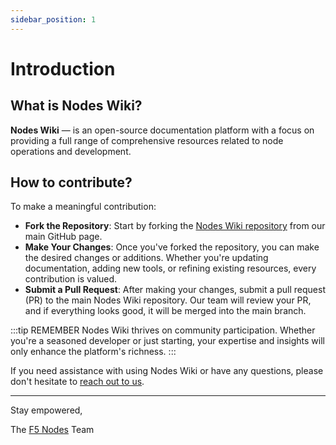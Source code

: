 ```yaml
---
sidebar_position: 1
---
```


# Introduction

## What is Nodes Wiki?

**Nodes Wiki** — is an open-source documentation platform with a focus on providing a full range of comprehensive resources related to node operations and development.

## How to contribute?

To make a meaningful contribution:
- **Fork the Repository**: Start by forking the [Nodes Wiki repository](https://github.com/f5nodes/wiki) from our main GitHub page.
- **Make Your Changes**: Once you've forked the repository, you can make the desired changes or additions. Whether you're updating documentation, adding new tools, or refining existing resources, every contribution is valued.
- **Submit a Pull Request**: After making your changes, submit a pull request (PR) to the main Nodes Wiki repository. Our team will review your PR, and if everything looks good, it will be merged into the main branch.

:::tip REMEMBER
Nodes Wiki thrives on community participation. Whether you're a seasoned developer or just starting, your expertise and insights will only enhance the platform's richness.
:::

If you need assistance with using Nodes Wiki or have any questions, please don't hesitate to [reach out to us](mailto:core@f5nodes.com).

---
Stay empowered, 

The [F5 Nodes](https://f5nodes.com) Team
